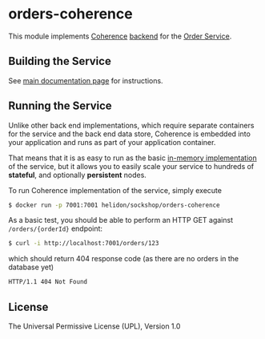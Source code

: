 # orders-coherence

This module implements [Coherence](https://coherence.java.net/) [backend](src/main/java/io/helidon/examples/sockshop/orders/coherence/CoherenceOrderRepository.java)
for the [Order Service](../README.md).

## Building the Service

See [main documentation page](../README.md#building-the-service) for instructions.

## Running the Service

Unlike other back end implementations, which require separate containers for the service
and the back end data store, Coherence is embedded into your application and runs as part
of your application container.

That means that it is as easy to run as the basic [in-memory implementation](../orders-core/README.md)
of the service, but it allows you to easily scale your service to hundreds of **stateful**,
and optionally **persistent** nodes.

To run Coherence implementation of the service, simply execute

```bash
$ docker run -p 7001:7001 helidon/sockshop/orders-coherence
``` 

As a basic test, you should be able to perform an HTTP GET against `/orders/{orderId}` endpoint:

```bash
$ curl -i http://localhost:7001/orders/123
``` 
which should return 404 response code (as there are no orders in the database yet)
```bash
HTTP/1.1 404 Not Found
``` 

## License

The Universal Permissive License (UPL), Version 1.0
